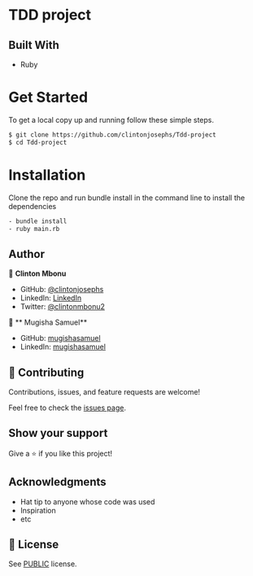 # TDD project



## Built With

- Ruby

# Get Started
To get a local copy up and running follow these simple steps.

```bash
$ git clone https://github.com/clintonjosephs/Tdd-project
$ cd Tdd-project

```

# Installation
Clone the repo and run bundle install in the command line to install the dependencies

```bash
- bundle install
- ruby main.rb
```

## Author

👤 **Clinton Mbonu**

- GitHub: [@clintonjosephs](https://github.com/clintonjosephs)
- LinkedIn: [LinkedIn](https://linkedin.com/in/clinton-mbonu)
- Twitter: [@clintonmbonu2](https://twitter.com/clintonmbonu2)

👤 ** Mugisha Samuel**

- GitHub: [mugishasamuel](https://github.com/mugishasam123)
- LinkedIn: [mugishasamuel](https://www.linkedin.com/in/mugisha-samuel-55a905208/)

## 🤝 Contributing

Contributions, issues, and feature requests are welcome!

Feel free to check the [issues page](https://github.com/clintonjosephs/Tdd-project/issues/).

## Show your support

Give a ⭐️ if you like this project!

## Acknowledgments

- Hat tip to anyone whose code was used
- Inspiration
- etc

## 📝 License

See [PUBLIC](./LICENSE) license.
